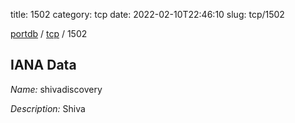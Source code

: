 title: 1502
category: tcp
date: 2022-02-10T22:46:10
slug: tcp/1502

[portdb](/) / [tcp](/category/tcp.html) / 1502


## IANA Data

_Name:_ shivadiscovery

_Description:_ Shiva

